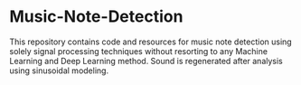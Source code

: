 # Music-Note-Detection
This repository contains code and resources for music note detection using solely signal processing techniques without resorting to any Machine Learning and Deep Learning method. Sound is regenerated after analysis using sinusoidal modeling.
